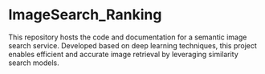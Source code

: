 # ImageSearch_Ranking
This repository hosts the code and documentation for a semantic image search service. Developed based on deep learning techniques, this project enables efficient and accurate image retrieval by leveraging similarity search models.
